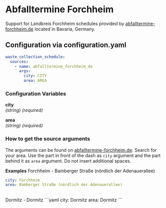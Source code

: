 # Abfalltermine Forchheim

Support for Landkreis Forchheim schedules provided by [abfalltermine-forchheim.de](https://www.abfalltermine-forchheim.de/) located in Bavaria, Germany.

## Configuration via configuration.yaml

```yaml
waste_collection_schedule:
  sources:
    - name: abfalltermine_forchheim_de
      args:
        city: CITY
        area: AREA
```

### Configuration Variables

**city**<br>
*(string) (required)*

**area**<br>
*(string) (required)*

### How to get the source arguments
The arguments can be found on [abfalltermine-forchheim.de](https://www.abfalltermine-forchheim.de/).
Search for your area. Use the part in front of the dash as `city` argument and the part behind it as `area` argument. Do not insert additional spaces.
<br>

**Examples**
Forchheim - Bamberger Straße (nördlich der Adenauerallee)
```yaml
city: Forchheim
area: Bamberger Straße (nördlich der Adenauerallee)
```
<br>
Dormitz - Dormitz
```yaml
city: Dormitz
area: Dormitz
```